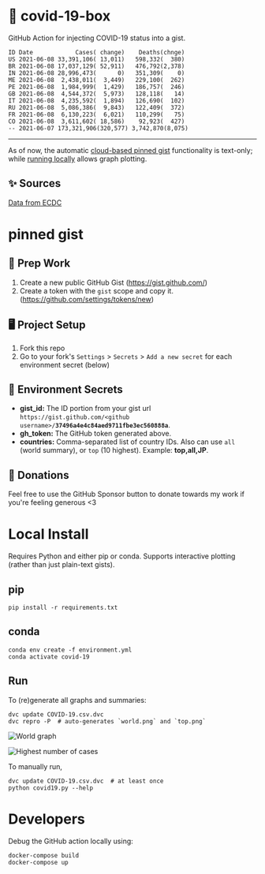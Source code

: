 # 🏥 covid-19-box

GitHub Action for injecting COVID-19 status into a gist.

```
ID Date            Cases( change)    Deaths(chnge)
US 2021-06-08 33,391,106( 13,011)   598,332(  380)
BR 2021-06-08 17,037,129( 52,911)   476,792(2,378)
IN 2021-06-08 28,996,473(      0)   351,309(    0)
ME 2021-06-08  2,438,011(  3,449)   229,100(  262)
PE 2021-06-08  1,984,999(  1,429)   186,757(  246)
GB 2021-06-08  4,544,372(  5,973)   128,118(   14)
IT 2021-06-08  4,235,592(  1,894)   126,690(  102)
RU 2021-06-08  5,086,386(  9,843)   122,409(  372)
FR 2021-06-08  6,130,223(  6,021)   110,299(   75)
CO 2021-06-08  3,611,602( 18,586)    92,923(  427)
-- 2021-06-07 173,321,906(320,577) 3,742,870(8,075)
```

---

As of now, the automatic [cloud-based pinned gist](#pinned-gist) functionality is text-only;
while [running locally](#local-install) allows graph plotting.

## ✨ Sources

[Data from ECDC](https://www.ecdc.europa.eu/en/publications-data/download-todays-data-geographic-distribution-covid-19-cases-worldwide)

# pinned gist

## 🎒 Prep Work
1. Create a new public GitHub Gist (https://gist.github.com/)
1. Create a token with the `gist` scope and copy it. (https://github.com/settings/tokens/new)

## 🖥 Project Setup
1. Fork this repo
1. Go to your fork's `Settings` > `Secrets` > `Add a new secret` for each environment secret (below)

## 🤫 Environment Secrets
- **gist_id:** The ID portion from your gist url `https://gist.github.com/<github username>/`**`37496a4e4c84aed9711fbe3ec560888a`**.
- **gh_token:** The GitHub token generated above.
- **countries:** Comma-separated list of country IDs. Also can use `all` (world summary), or `top` (10 highest). Example: **top,all,JP**.

## 💸 Donations

Feel free to use the GitHub Sponsor button to donate towards my work if you're feeling generous <3

# Local Install

Requires Python and either pip or conda. Supports interactive plotting (rather than just plain-text gists).

## pip

```
pip install -r requirements.txt
```

## conda

```
conda env create -f environment.yml
conda activate covid-19
```

## Run

To (re)generate all graphs and summaries:

```
dvc update COVID-19.csv.dvc
dvc repro -P  # auto-generates `world.png` and `top.png`
```

![World graph](world.png)

![Highest number of cases](top.png)

To manually run,

```
dvc update COVID-19.csv.dvc  # at least once
python covid19.py --help
```

# Developers

Debug the GitHub action locally using:

```
docker-compose build
docker-compose up
```
